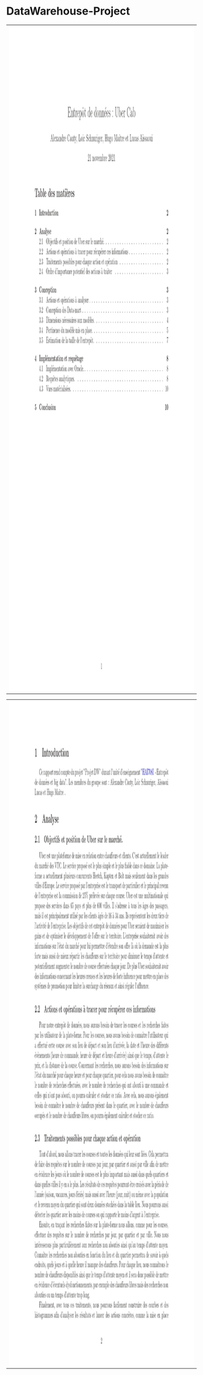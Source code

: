 # DataWarehouse-Project

 <table>
 <tr>
    <td><img src="images-dtw/r_page-0001.jpg" width=2000 height=1754/></td>
  </tr>
 </table>
  <table>
 <tr>
    <td><img src="images-dtw/r_page-0002.jpg" width=2000 height=1754/></td>
  </tr>
 </table>
 
